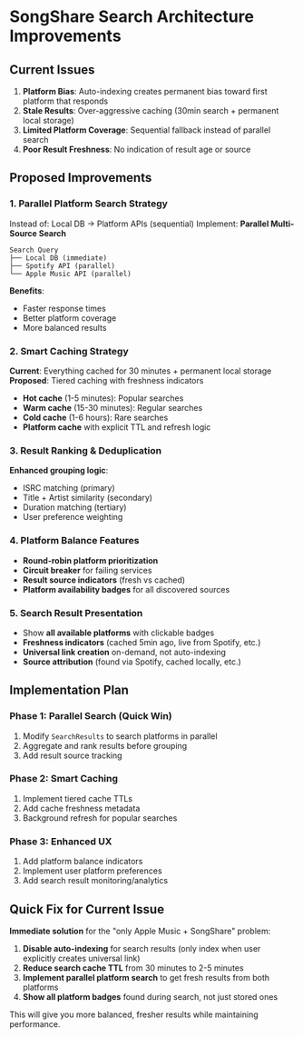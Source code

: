 # SongShare Search Architecture Improvements

## Current Issues

1. **Platform Bias**: Auto-indexing creates permanent bias toward first platform that responds
2. **Stale Results**: Over-aggressive caching (30min search + permanent local storage)
3. **Limited Platform Coverage**: Sequential fallback instead of parallel search
4. **Poor Result Freshness**: No indication of result age or source

## Proposed Improvements

### 1. Parallel Platform Search Strategy

Instead of: Local DB → Platform APIs (sequential)
Implement: **Parallel Multi-Source Search**

```
Search Query
├── Local DB (immediate)
├── Spotify API (parallel)
└── Apple Music API (parallel)
```

**Benefits**:
- Faster response times
- Better platform coverage
- More balanced results

### 2. Smart Caching Strategy

**Current**: Everything cached for 30 minutes + permanent local storage
**Proposed**: Tiered caching with freshness indicators

- **Hot cache** (1-5 minutes): Popular searches
- **Warm cache** (15-30 minutes): Regular searches  
- **Cold cache** (1-6 hours): Rare searches
- **Platform cache** with explicit TTL and refresh logic

### 3. Result Ranking & Deduplication

**Enhanced grouping logic**:
- ISRC matching (primary)
- Title + Artist similarity (secondary)
- Duration matching (tertiary)
- User preference weighting

### 4. Platform Balance Features

- **Round-robin platform prioritization**
- **Circuit breaker** for failing services
- **Result source indicators** (fresh vs cached)
- **Platform availability badges** for all discovered sources

### 5. Search Result Presentation

- Show **all available platforms** with clickable badges
- **Freshness indicators** (cached 5min ago, live from Spotify, etc.)
- **Universal link creation** on-demand, not auto-indexing
- **Source attribution** (found via Spotify, cached locally, etc.)

## Implementation Plan

### Phase 1: Parallel Search (Quick Win)
1. Modify `SearchResults` to search platforms in parallel
2. Aggregate and rank results before grouping
3. Add result source tracking

### Phase 2: Smart Caching
1. Implement tiered cache TTLs
2. Add cache freshness metadata
3. Background refresh for popular searches

### Phase 3: Enhanced UX
1. Add platform balance indicators
2. Implement user platform preferences
3. Add search result monitoring/analytics

## Quick Fix for Current Issue

**Immediate solution** for the "only Apple Music + SongShare" problem:

1. **Disable auto-indexing** for search results (only index when user explicitly creates universal link)
2. **Reduce search cache TTL** from 30 minutes to 2-5 minutes
3. **Implement parallel platform search** to get fresh results from both platforms
4. **Show all platform badges** found during search, not just stored ones

This will give you more balanced, fresher results while maintaining performance.
